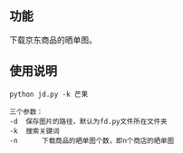 ## 功能

下载京东商品的晒单图。




## 使用说明

	python jd.py -k 芒果

	三个参数：
	-d	保存图片的路径，默认为fd.py文件所在文件夹
	-k	搜索关键词
	-n  	下载商品的晒单图个数，即n个商店的晒单图
